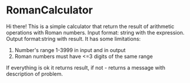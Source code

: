 # RomanCalculator

Hi there!
This is a simple calculator that return the result of arithmetic operations with Roman numbers.
Input format: string with the expression.
Output format:string with result.
It has some limitations:
1. Number's range 1-3999 in input and in output
2. Roman numbers must have <=3 digits of the same range

If everything is ok it returns result, if not - returns a message with description of problem.